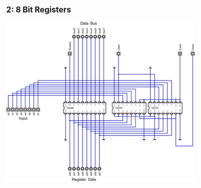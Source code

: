 ## 2: 8 Bit Registers

![8 Bit Register Schematic](https://github.com/pietrea2/8-Bit-Breadboard-Processor/blob/main/2.%208%20Bit%20Registers/8%20bit%20register.png)
